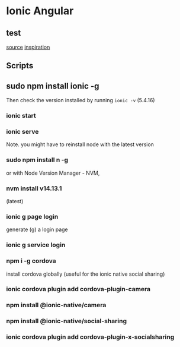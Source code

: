 # Ionic Angular
## test

[source](http://desireyavro.tech/projects.html)
[inspiration](https://www.linkedin.com/learning/ionic-4-0-essential-training/) 


## Scripts

## sudo npm install ionic -g
Then check the version installed by running `ionic -v` (5.4.16)

### ionic start

### ionic serve

Note. you might have to reinstall node with the latest version
### sudo npm install n -g
or with Node Version Manager - NVM,
### nvm install v14.13.1 
(latest)

### ionic g page login
generate (g) a login page 

### ionic g service login

### npm i -g cordova
install cordova globally (useful for the ionic native social sharing)

### ionic cordova plugin add cordova-plugin-camera

### npm install @ionic-native/camera

### npm install @ionic-native/social-sharing


### ionic cordova plugin add cordova-plugin-x-socialsharing
